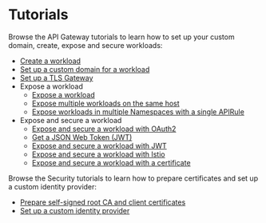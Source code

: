 # Tutorials

Browse the API Gateway tutorials to learn how to set up your custom domain, create, expose and secure workloads:

- [Create a workload](./01-00-create-workload.md)
- [Set up a custom domain for a workload](./01-10-setup-custom-domain-for-workload.md)
- [Set up a TLS Gateway](./01-20-set-up-tls-gateway.md)
- Expose a workload
  - [Expose a workload](./01-40-expose-workload/01-40-expose-workload-apigateway.md)
  - [Expose multiple workloads on the same host](./01-40-expose-workload/01-41-expose-multiple-workloads.md)
  - [Expose workloads in multiple Namespaces with a single APIRule](./01-40-expose-workload/01-42-expose-workloads-multiple-namespaces.md)
- Expose and secure a workload
  - [Expose and secure a workload with OAuth2](./01-50-expose-and-secure-a-workload/01-50-expose-and-secure-workload-oauth2.md)
  - [Get a JSON Web Token (JWT)](./01-50-expose-and-secure-a-workload/01-51-get-jwt.md)
  - [Expose and secure a workload with JWT](./01-50-expose-and-secure-a-workload/01-52-expose-and-secure-workload-jwt.md)
  - [Expose and secure a workload with Istio](./01-50-expose-and-secure-a-workload/01-53-expose-and-secure-workload-istio.md)
  - [Expose and secure a workload with a certificate](./01-50-expose-and-secure-a-workload/01-54-expose-and-secure-workload-with-certificate.md)

Browse the Security tutorials to learn how to prepare certificates and set up a custom identity provider:

- [Prepare self-signed root CA and client certificates](./01-60-security/01-61-mtls-selfsign-client-certicate.md)
- [Set up a custom identity provider](./01-60-security/01-62-set-up-idp.md)